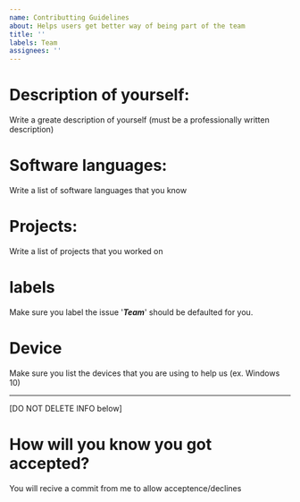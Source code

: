 ```yaml
---
name: Contributting Guidelines
about: Helps users get better way of being part of the team
title: ''
labels: Team
assignees: ''
---
```



# Description of yourself:
Write a greate description of yourself (must be a professionally written description)

# Software languages:
Write a list of software languages that you know

# Projects:
Write a list of projects that you worked on

# labels
Make sure you label the issue '_**Team**_' should be defaulted for you.

# Device
Make sure you list the devices that you are using to help us (ex. Windows 10)

***

[DO NOT DELETE INFO below]

# How will you know you got accepted?
You will recive a commit from me to allow acceptence/declines
